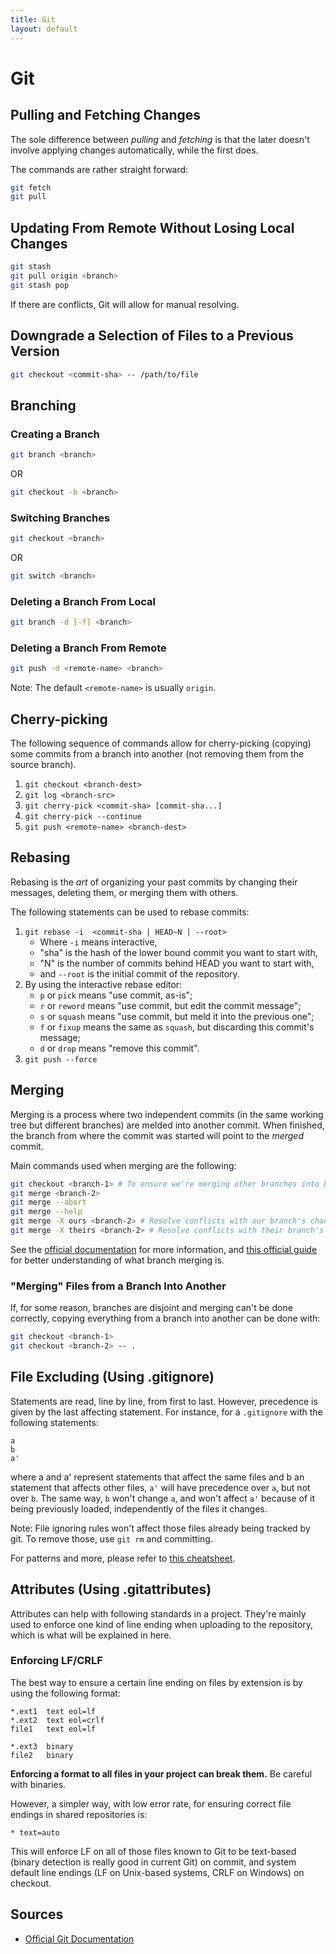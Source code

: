 ```yaml
---
title: Git
layout: default
---
```


# Git

## Pulling and Fetching Changes

The sole difference between _pulling_ and _fetching_ is that the later doesn't involve applying changes automatically,
while the first does.

The commands are rather straight forward:

```bash
git fetch
git pull
```

## Updating From Remote Without Losing Local Changes

```bash
git stash
git pull origin <branch>
git stash pop
```

If there are conflicts, Git will allow for manual resolving.

## Downgrade a Selection of Files to a Previous Version

```bash
git checkout <commit-sha> -- /path/to/file
```

## Branching

### Creating a Branch

```bash
git branch <branch>
```

OR

```bash
git checkout -b <branch>
```

### Switching Branches

```bash
git checkout <branch>
```

OR

```bash
git switch <branch>
```

### Deleting a Branch From Local

```bash
git branch -d [-f] <branch>
```

### Deleting a Branch From Remote

```bash
git push -d <remote-name> <branch>
```

Note: The default `<remote-name>` is usually `origin`.

## Cherry-picking

The following sequence of commands allow for cherry-picking (copying) some commits from a branch into another (not
removing them from the source branch).

1. `git checkout <branch-dest>`
2. `git log <branch-src>`
3. `git cherry-pick <commit-sha> [commit-sha...]`
4. `git cherry-pick --continue`
5. `git push <remote-name> <branch-dest>`

## Rebasing

Rebasing is the _art_ of organizing your past commits by changing their messages, deleting them, or merging them with
others.

The following statements can be used to rebase commits:

1. `git rebase -i  <commit-sha | HEAD~N | --root>`
    - Where `-i` means interactive,
    - "sha" is the hash of the lower bound commit you want to start with,
    - "N" is the number of commits behind HEAD you want to start with,
    - and `--root` is the initial commit of the repository.
2. By using the interactive rebase editor:
    - `p` or `pick` means "use commit, as-is";
    - `r` or `reword` means "use commit, but edit the commit message";
    - `s` or `squash` means "use commit, but meld it into the previous one";
    - `f` or `fixup` means the same as `squash`, but discarding this commit's message;
    - `d` or `drop` means "remove this commit".
3. `git push --force`

## Merging

Merging is a process where two independent commits (in the same working tree but different branches) are melded into
another commit. When finished, the branch from where the commit was started will point to the _merged_ commit.

Main commands used when merging are the following:

```bash
git checkout <branch-1> # To ensure we're merging other branches into branch-1
git merge <branch-2>
git merge --abort
git merge --help
git merge -X ours <branch-2> # Resolve conflicts with our branch's changes
git merge -X theirs <branch-2> # Resolve conflicts with their branch's changes
```

See the [official documentation](https://git-scm.com/docs/git-merge) for more information,
and [this official guide](https://git-scm.com/book/en/v2/Git-Branching-Basic-Branching-and-Merging) for better
understanding of what branch merging is.

### "Merging" Files from a Branch Into Another

If, for some reason, branches are disjoint and merging can't be done correctly, copying everything from a branch into
another can be done with:

```bash
git checkout <branch-1>
git checkout <branch-2> -- .
```

## File Excluding (Using .gitignore)

Statements are read, line by line, from first to last. However, precedence is given by the last affecting statement. For
instance, for a `.gitignore` with the following statements:

```
a
b
a'
```

where a and a' represent statements that affect the same files and b an statement that affects other files,
`a'` will have precedence over `a`, but not over `b`. The same way, `b` won't change `a`, and won't affect `a'` because
of it being previously loaded, independently of the files it changes.

Note: File ignoring rules won't affect those files already being tracked by git. To remove those, use `git rm` and
committing.

For patterns and more, please refer
to [this cheatsheet](https://gist.github.com/jstnlvns/ebaa046fae16543cc9efc7f24bcd0e31).

## Attributes (Using .gitattributes)

Attributes can help with following standards in a project. They're mainly used to enforce one kind of line ending when
uploading to the repository, which is what will be explained in here.

### Enforcing LF/CRLF

The best way to ensure a certain line ending on files by extension is by using the following format:

```
*.ext1  text eol=lf
*.ext2  text eol=crlf
file1   text eol=lf

*.ext3  binary
file2   binary
```

**Enforcing a format to all files in your project can break them.** Be careful with binaries.

However, a simpler way, with low error rate, for ensuring correct file endings in shared repositories is:

```
* text=auto
```

This will enforce LF on all of those files known to Git to be text-based (binary detection is really good in current
Git) on commit, and system default line endings (LF on Unix-based systems, CRLF on Windows) on checkout.

## Sources

- [Official Git Documentation](https://git-scm.com/docs)
